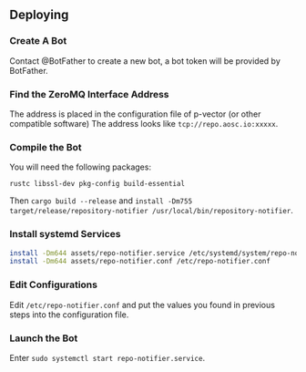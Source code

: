 Deploying
---------

### Create A Bot

Contact @BotFather to create a new bot, a bot token will be provided by BotFather.

### Find the ZeroMQ Interface Address

The address is placed in the configuration file of p-vector (or other compatible software)
The address looks like `tcp://repo.aosc.io:xxxxx`.

### Compile the Bot

You will need the following packages:

```
rustc libssl-dev pkg-config build-essential
```

Then `cargo build --release` and `install -Dm755 target/release/repository-notifier /usr/local/bin/repository-notifier`.

### Install systemd Services

```bash
install -Dm644 assets/repo-notifier.service /etc/systemd/system/repo-notifier.service
install -Dm644 assets/repo-notifier.conf /etc/repo-notifier.conf
```

### Edit Configurations

Edit `/etc/repo-notifier.conf` and put the values you found in previous steps into the configuration file.

### Launch the Bot

Enter `sudo systemctl start repo-notifier.service`.
